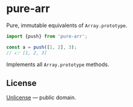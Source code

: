 # pure-arr

Pure, immutable equivalents of `Array.prototype`.

```js
import {push} from 'pure-arr';

const a = push([1, 2], 3);
// 👉 [1, 2, 3]
```

Implements all `Array.prototype` methods.

## License

[Unlicense](LICENSE) &mdash; public domain.
